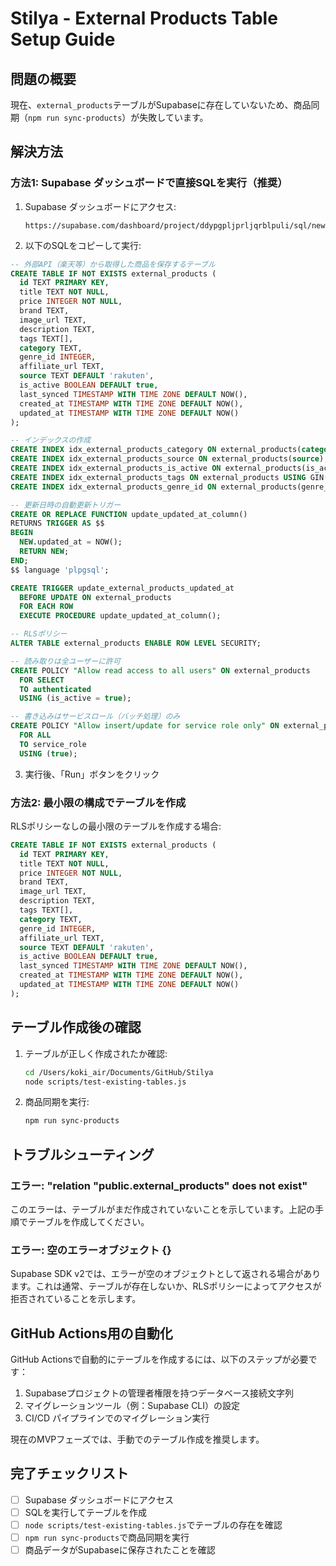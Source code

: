 # Stilya - External Products Table Setup Guide

## 問題の概要

現在、`external_products`テーブルがSupabaseに存在していないため、商品同期（`npm run sync-products`）が失敗しています。

## 解決方法

### 方法1: Supabase ダッシュボードで直接SQLを実行（推奨）

1. Supabase ダッシュボードにアクセス:
   ```
   https://supabase.com/dashboard/project/ddypgpljprljqrblpuli/sql/new
   ```

2. 以下のSQLをコピーして実行:

```sql
-- 外部API（楽天等）から取得した商品を保存するテーブル
CREATE TABLE IF NOT EXISTS external_products (
  id TEXT PRIMARY KEY,
  title TEXT NOT NULL,
  price INTEGER NOT NULL,
  brand TEXT,
  image_url TEXT,
  description TEXT,
  tags TEXT[],
  category TEXT,
  genre_id INTEGER,
  affiliate_url TEXT,
  source TEXT DEFAULT 'rakuten',
  is_active BOOLEAN DEFAULT true,
  last_synced TIMESTAMP WITH TIME ZONE DEFAULT NOW(),
  created_at TIMESTAMP WITH TIME ZONE DEFAULT NOW(),
  updated_at TIMESTAMP WITH TIME ZONE DEFAULT NOW()
);

-- インデックスの作成
CREATE INDEX idx_external_products_category ON external_products(category);
CREATE INDEX idx_external_products_source ON external_products(source);
CREATE INDEX idx_external_products_is_active ON external_products(is_active);
CREATE INDEX idx_external_products_tags ON external_products USING GIN(tags);
CREATE INDEX idx_external_products_genre_id ON external_products(genre_id);

-- 更新日時の自動更新トリガー
CREATE OR REPLACE FUNCTION update_updated_at_column()
RETURNS TRIGGER AS $$
BEGIN
  NEW.updated_at = NOW();
  RETURN NEW;
END;
$$ language 'plpgsql';

CREATE TRIGGER update_external_products_updated_at
  BEFORE UPDATE ON external_products
  FOR EACH ROW
  EXECUTE PROCEDURE update_updated_at_column();

-- RLSポリシー
ALTER TABLE external_products ENABLE ROW LEVEL SECURITY;

-- 読み取りは全ユーザーに許可
CREATE POLICY "Allow read access to all users" ON external_products
  FOR SELECT
  TO authenticated
  USING (is_active = true);

-- 書き込みはサービスロール（バッチ処理）のみ
CREATE POLICY "Allow insert/update for service role only" ON external_products
  FOR ALL
  TO service_role
  USING (true);
```

3. 実行後、「Run」ボタンをクリック

### 方法2: 最小限の構成でテーブルを作成

RLSポリシーなしの最小限のテーブルを作成する場合:

```sql
CREATE TABLE IF NOT EXISTS external_products (
  id TEXT PRIMARY KEY,
  title TEXT NOT NULL,
  price INTEGER NOT NULL,
  brand TEXT,
  image_url TEXT,
  description TEXT,
  tags TEXT[],
  category TEXT,
  genre_id INTEGER,
  affiliate_url TEXT,
  source TEXT DEFAULT 'rakuten',
  is_active BOOLEAN DEFAULT true,
  last_synced TIMESTAMP WITH TIME ZONE DEFAULT NOW(),
  created_at TIMESTAMP WITH TIME ZONE DEFAULT NOW(),
  updated_at TIMESTAMP WITH TIME ZONE DEFAULT NOW()
);
```

## テーブル作成後の確認

1. テーブルが正しく作成されたか確認:
   ```bash
   cd /Users/koki_air/Documents/GitHub/Stilya
   node scripts/test-existing-tables.js
   ```

2. 商品同期を実行:
   ```bash
   npm run sync-products
   ```

## トラブルシューティング

### エラー: "relation "public.external_products" does not exist"

このエラーは、テーブルがまだ作成されていないことを示しています。上記の手順でテーブルを作成してください。

### エラー: 空のエラーオブジェクト {}

Supabase SDK v2では、エラーが空のオブジェクトとして返される場合があります。これは通常、テーブルが存在しないか、RLSポリシーによってアクセスが拒否されていることを示します。

## GitHub Actions用の自動化

GitHub Actionsで自動的にテーブルを作成するには、以下のステップが必要です：

1. Supabaseプロジェクトの管理者権限を持つデータベース接続文字列
2. マイグレーションツール（例：Supabase CLI）の設定
3. CI/CD パイプラインでのマイグレーション実行

現在のMVPフェーズでは、手動でのテーブル作成を推奨します。

## 完了チェックリスト

- [ ] Supabase ダッシュボードにアクセス
- [ ] SQLを実行してテーブルを作成
- [ ] `node scripts/test-existing-tables.js`でテーブルの存在を確認
- [ ] `npm run sync-products`で商品同期を実行
- [ ] 商品データがSupabaseに保存されたことを確認
